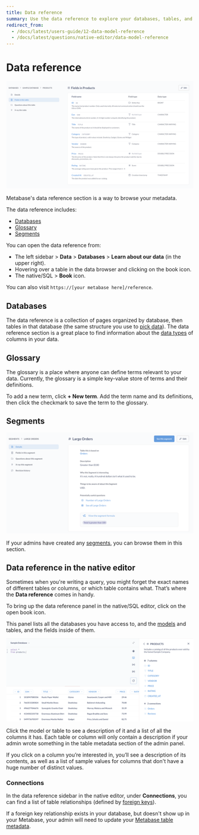 ```yaml
---
title: Data reference
summary: Use the data reference to explore your databases, tables, and columns, find sample values and relationships between tables, and store terms in a glossary.
redirect_from:
  - /docs/latest/users-guide/12-data-model-reference
  - /docs/latest/questions/native-editor/data-model-reference
---
```


# Data reference

![Data reference field](./images/data-reference-fields.png)

Metabase's data reference section is a way to browse your metadata.

The data reference includes:

- [Databases](#databases)
- [Glossary](#glossary)
- [Segments](#segments)

You can open the data reference from:

- The left sidebar > **Data** > **Databases** > **Learn about our data** (in the upper right).
- Hovering over a table in the data browser and clicking on the book icon.
- The native/SQL > **Book** icon.

You can also visit `https://[your metabase here]/reference`.

## Databases

The data reference is a collection of pages organized by database, then tables in that database (the same structure you use to [pick data](../questions/query-builder/editor.md#picking-data)). The data reference section is a great place to find information about the [data types](https://www.metabase.com/learn/grow-your-data-skills/data-fundamentals/data-types-overview) of columns in your data.

## Glossary

The glossary is a place where anyone can define terms relevant to your data. Currently, the glossary is a simple key-value store of terms and their definitions.

To add a new term, click **+ New term**. Add the term name and its definitions, then click the checkmark to save the term to the glossary. 

## Segments

![Segments browser](./images/segments-browser.png)

If your admins have created any [segments](../data-modeling/segments.md), you can browse them in this section.

## Data reference in the native editor

Sometimes when you're writing a query, you might forget the exact names of different tables or columns, or which table contains what. That’s where the **Data reference** comes in handy.

To bring up the data reference panel in the native/SQL editor, click on the open book icon.

This panel lists all the databases you have access to, and the [models](../data-modeling/models.md) and tables, and the fields inside of them.

![Data reference sidebar](./images/DataReference.png)

Click the model or table to see a description of it and a list of all the columns it has. Each table or column will only contain a description if your admin wrote something in the table metadata section of the admin panel.

If you click on a column you’re interested in, you’ll see a description of its contents, as well as a list of sample values for columns that don't have a huge number of distinct values.

### Connections

In the data reference sidebar in the native editor, under **Connections**, you can find a list of table relationships (defined by [foreign keys](https://www.metabase.com/glossary/foreign-key)).

If a foreign key relationship exists in your database, but doesn't show up in your Metabase, your admin will need to update your [Metabase table metadata](../data-modeling/metadata-editing.md).
